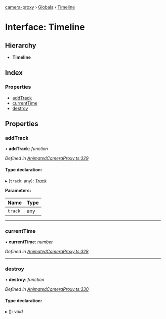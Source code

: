 [camera-proxy](../README.md) › [Globals](../globals.md) › [Timeline](timeline.md)

# Interface: Timeline

## Hierarchy

* **Timeline**

## Index

### Properties

* [addTrack](timeline.md#addtrack)
* [currentTime](timeline.md#currenttime)
* [destroy](timeline.md#destroy)

## Properties

###  addTrack

• **addTrack**: *function*

*Defined in [AnimatedCameraProxy.ts:329](https://github.com/alibaba/camera-proxy/blob/69cc03f/src/AnimatedCameraProxy.ts#L329)*

#### Type declaration:

▸ (`track`: any): *[Track](track.md)*

**Parameters:**

Name | Type |
------ | ------ |
`track` | any |

___

###  currentTime

• **currentTime**: *number*

*Defined in [AnimatedCameraProxy.ts:328](https://github.com/alibaba/camera-proxy/blob/69cc03f/src/AnimatedCameraProxy.ts#L328)*

___

###  destroy

• **destroy**: *function*

*Defined in [AnimatedCameraProxy.ts:330](https://github.com/alibaba/camera-proxy/blob/69cc03f/src/AnimatedCameraProxy.ts#L330)*

#### Type declaration:

▸ (): *void*
